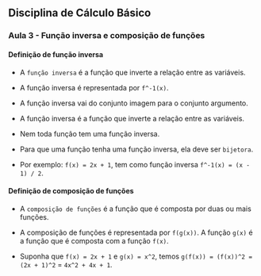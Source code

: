 ## Disciplina de Cálculo Básico

### Aula 3 - Função inversa e composição de funções

#### Definição de função inversa

- A `função inversa` é a função que inverte a relação entre as variáveis.

- A função inversa é representada por `f^-1(x)`.

- A função inversa vai do conjunto imagem para o conjunto argumento.

- A função inversa é a função que inverte a relação entre as variáveis.

- Nem toda função tem uma função inversa.

- Para que uma função tenha uma função inversa, ela deve ser `bijetora`.

- Por exemplo: `f(x) = 2x + 1`, tem como função inversa `f^-1(x) = (x - 1) / 2`.

#### Definição de composição de funções

- A `composição de funções` é a função que é composta por duas ou mais funções.

- A composição de funções é representada por `f(g(x))`. A função `g(x)` é a função que é composta com a função `f(x)`.

- Suponha que `f(x) = 2x + 1` e `g(x) = x^2`, temos `g(f(x)) = (f(x))^2 = (2x + 1)^2` = `4x^2 + 4x + 1`.